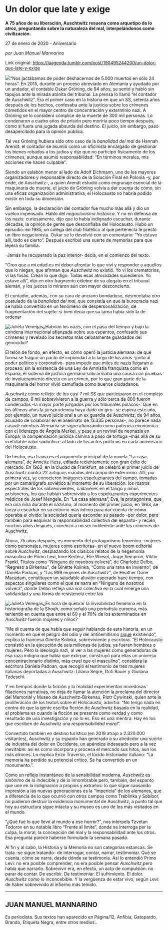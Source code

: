 # Un dolor que late y exige

**A 75 años de su liberación, Auschtwitz resuena como arquetipo de lo atroz, preguntando sobre la naturaleza del mal, interpelándonos como civilización.**

27 de enero de 2020 - Aniversario

_por Juan Manuel Mannarino_

Link original: https://laagenda.tumblr.com/post/190495244200/un-dolor-que-late-y-exige

![](https://64.media.tumblr.com/0db554dd874eec1b2650660e99277983/a1fc7093c591d27b-25/s500x750/1996c0341281d3f1d3c9b4d77d759400776fcdd8.jpg)“Nos jactábamos de poder deshacernos de 5.000 muertos en sólo 24 horas”. En 2015, durante un proceso abreviado en Alemania y ayudado por un andador, el contable Oskar Gröning, de 94 años, se sentó y habló sin tapujos ante la mirada atónita del tribunal. La prensa lo llamó “el contador de Auschwitz”.  Era el primer caso en la historia en que un SS, setenta años después de los hechos, confesaba ante la justicia sobre los crímenes cometidos en el mayor centro de concentración y exterminio nazi. A Gröning se lo consideró cómplice de la muerte de 300 mil personas. Lo condenaron a cuatro años de prisión pero moriría poco tiempo después, como si fuera una jugada absurda del destino. El juicio, sin embargo, pasó desapercibido para la opinión pública. 

Tal vez Gröning hubiera sido otro caso de la *banalidad del mal* de Hannah Arendt: el contador se asumió como un oficinista encargado de gestionar los bienes robados a los judíos y dijo que no participó físicamente de los crímenes, aunque asumió responsabilidad: “En términos morales, mis acciones me hacen culpable”.

Siendo un eslabón menor al lado de Adolf Eichmann, uno de los mayores organizadores y responsable directo de la Solución Final en Polonia -y, por ende, de Auschwitz-, a quien Arendt estudió como engranaje esencial de la maquinaria de muerte, el juicio de Gröning volvía a dar cuenta de cómo, sin una eficaz organización administrativa, el Holocausto no habría podido existir en toda su dimensión. 

Sin embargo, la declaración del contador fue mucho más allá y dio un vuelco impensado. Habló del *negacionismo histórico*. Y no en defensa de los nazis: curiosamente, dijo que lo había indignado escuchar, durante décadas, la opinión de gente que desconfiaba del Holocausto. Hubo un episodio: en 1985, un colega del club filatélico al que pertenecía le prestó un libro negacionista. Oskar se lo devolvió con un comentario: “Yo estuve allí, todo es cierto”. Después escribió una suerte de memorias para que leyera su familia. 

-Jamás he recuperado la paz interior- decía, en el comienzo del texto.

“Creo que a mi edad es mi deber afrontar lo que viví y responder a aquellos que lo niegan, que afirman que *Auschwitz* no existió. Yo vi los crematorios, vi las fosas. Crean lo que digo. Todas esas atrocidades sucedieron. Yo estuve allí”,  dijo en otro fragmento célebre de su alegato en el tribunal alemán, y los jueces lo miraron aún con mayor desconcierto. 

El contador, además, con su cara de anciano bondadoso, desmontaba otro postulado de la *banalidad del mal*, que consistía en que la burocracia nazi se había convertido en un fenómeno de despersonalización, de fragmentación del sujeto: si bien decía que su tarea había sido la de ordenar 

![Julieta Venegas](https://64.media.tumblr.com/b0758be73d2c3ed2f659c8f18b942ae8/a1fc7093c591d27b-bf/s250x400/fe06b2e3c41ac731d34038dd0bf0923088ef3b4b.jpg)¿Habrían los nazis, con el paso del tiempo y bajo la condena internacional afianzada sobre sus espantos, confesado sus crímenes y revelado los secretos más celosamente guardados del genocidio? 

El telón de fondo, en efecto, es cómo operó la justicia alemana: de qué forma se fraguó un pacto de impunidad a lo largo de los años -junto al poder político y corporativo- para impedir que miles de nazis llegaran a proceso: sin la existencia de una Ley de Amnistía franquista como en España, el sistema de justicia germano sólo armaba una causa con pruebas de involucramiento directo en un crimen, por lo que gran parte de la maquinaria del horror vivió camuflada como buenos ciudadanos.

*Auschwitz* como reflejo: de los casi 7 mil SS que participaron en el complejo de campos, 6 mil sobrevivieron a la guerra y sólo cerca de 800 fueron condenados -la mayor parte juzgados por los tribunales polacos-. Que en los últimos años la jurisprudencia haya dado un giro –se espera este año, por ejemplo, un nuevo juicio oral a un ex guardia de Auschwitz, de 94 años, acusado de colaborar en el asesinato de 13.335 personas-, no parece nada casual: mientras Alemania se sigue afianzando como potencia económica con el liderazgo de Ángela Merkel, y pese a un revival de neonazis en Europa, la compensación jurídica camina a paso de tortuga –más allá de su irrefutable valor simbólico- al lado de los actos políticos en cada aniversario del Holocausto. 

De hecho, esa trama es el argumento principal de la novela “La casa alemana”, de Annette Hess, editada recientemente con gran éxito de mercado. En 1963, en la ciudad de Frankfurt, se celebró el primer juicio de Auschwitz contra 22 antiguos mandos del campo de exterminio. Allí, por primera vez, se conocieron imágenes espeluznantes del campo, tomadas por un camarógrafo soviético al momento de su liberación: los rostros espectrales de los sobrevivientes, cadáveres en el fango y niños prisioneros, los que habían sobrevivido a los espeluznantes experimentos médicos de Josef Mengele. En “La casa alemana”, Eva, la protagonista, que era una niña durante el nazismo, al momento del primer juicio, en 1963, se lanza a escarbar en su entorno más íntimo para dar cuenta de cómo operaba el olvido: la sociedad quería esconder su pasado -por dolor, pero también para esquivar la responsabilidad colectiva del espanto- y recién, muchos años después, comenzó a no ser indiferente ante los crímenes de Auschwitz. 

Ahora, 75 años después, es momento del protagonismo femenino –mujeres como personajes, mujeres como escritoras- en el nuevo boom editorial sobre *Auschwitz*, desplazando los clásicos relatos de la hegemonía masculina de Primo Levi, Imre Kertész, Elie Wiesel, Jorge Semprún, Viktor Frankl. Títulos como “Ninguno de nosotros volverá”, de Charlotte Delbo, “Regreso a Birkenau”, de Ginette Kolinka, “Como una rana en invierno”, de Daniela Padoan, y “Las 999 mujeres de Auschwitz”, de Heather Dune Macadam, constituyen un saludable aluvión esperado hace tiempo, con aspectos singulares como el que se narra en “Ninguno de nosotros volverá”, donde Delbo refleja una voz colectiva en la cual emerge una solidaridad y una forma de resistencia entre las 

![Julieta Venegas](https://64.media.tumblr.com/6caeb3e754a3b409620a30b84a412750/a1fc7093c591d27b-08/s250x400/7a6725749c4eea1f50d53a3e2df9c4eb9b6e2625.jpg)¿Es hora de quebrar la invisibilidad femenina en la historiografía de la Shoah, como señaló una periodista europea, más teniendo en cuenta que entre el 60 y el 70% de los exterminados en *Auschwitz* fueron mujeres y niños?

“Me di cuenta de que había que seguir hablando de esta historia, en un momento en que el peligro del odio y del antisemitismo [sigue](https://www.letraslibres.com/espana-mexico/historia/retorno-birkenau) existiendo”, explica la francesa Ginette Kolinka, sobreviviente y escritora. “El Holocausto consistió en la ejecución de seis millones de judíos, ya fueran hombres o mujeres. Pero la ideología nazi, al ver a las mujeres como generadoras de esa raza indigna que había que extirpar, construyó para ellas un universo concentracionario distinto, más cruel que el masculino”, considera la escritora Daniela Padoan, que recogió el testimonio de tres mujeres italianas deportadas a Auschwitz: Liliana Segre, Goti Bauer y Giuliana Tedeschi.

Y en tiempos donde la ficción y la realidad experimentan novedosas filiaciones narrativas, no deja de llamar la atención la proclama del director del Memorial y Museo de Auschwitz-Birkenau, Piotr Cywinski, quien ante la proliferación de los textos sobre el Holocausto, advirtió: “No tengo nada en contra de que la gente escriba ficción de Auschwitz basada en la realidad, el problema es cuando la ficción se presenta como verdad y como resultado de una investigación y no lo es. Eso es una mentira. Hay en los que escriben de Auschwitz una *responsabilidad moral*”.

Convertido también en destino turístico (en 2019 atrajo a 2.320.000 visitantes), Auschwitz y su espanto han generado a su alrededor una suerte de industria del dolor en Occidente, un apéndice indeseado pero a la vez inevitable: así es como incorpora y procesa el mercado sus hitos, aun los más atroces. Lo explica Enzo Traverso, el lúcido historiador italiano: “La memoria ha perdido su potencial crítico. Se ha convertido en un monumento.”. 

Como un reflejo instantáneo de la sensibilidad moderna, *Auschwitz* es sinónimo de lo indecible y de lo innombrable pero, también, del espanto que une en la indignación a propios y extraños: lo que sigue causando impresión a las nuevas generaciones es la “impericia” de los alemanes, que a diferencia de lo que ocurrió con otros campos como Treblinka y Sobibor, no pudieron destruir la evidencia monumental de Auschwitz, a punto tal que hoy su estructura sigue intacta y su museo es uno de los más visitados en el mundo.

“¿Qué fue lo que llevó al mundo a ese horror?”, nos interpela Tzvetan Todorov en su notable libro “Frente al límite”, donde se interroga por la culpa, la moral, la concepción del mal y la responsabilidad ante los otros. Esa pregunta parece haberse formulado la semana pasada. 

Al fin y al cabo, la Historia y la Memoria no son categorías estancas. Se trata -se sigue tratando- de interrogar, contar, narrar, testimoniar. Qué se cuenta, cómo se narra, desde dónde se testimonia. Así lo entendió Primo Levi: no era posible comprender, no era posible pensar *Auschwitz*,pero había que narrarlo. Sobrevivir era, en efecto, un acto de compulsión: no parar de contar. De escribir.  De testimoniar. El sufrimiento. El dolor. *Auschwitz* como lo inconcebible. Y la vergüenza de estar vivo, según Levi: de haber sobrevivido al infierno más temido. 



---

 JUAN MANUEL MANNARINO
----------------------

Es periodista. Sus textos han aparecido en Página/12, Anfibia, Gatopardo, Brando, Etiqueta Negra, entre otros medios..

